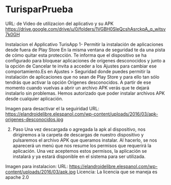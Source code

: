 # TurisparPrueba

URL: de Video de utilizacion del aplicativo y su APK
https://drive.google.com/drive/u/0/folders/1VGBH0SleQcshAsrckpA_q_witsv7k0GH



Instalacion el Applicativo TurisApp
1- Permitir la instalación de aplicaciones desde fuera de Play Store
En la misma ventana de seguridad te da una pista de cómo quitar esta protección. Te informa que el dispositivo se ha configurado para bloquear aplicaciones de orígenes desconocidos y junto a la opción de Cancelar te invita a acceder a los Ajustes para cambiar ese comportamiento.Es en Ajustes > Seguridad donde puedes permitir la instalación de aplicaciones que no sean de Play Store y para ello tan sólo tendrás que activar la opción Orígenes desconocidos. A partir de ese momento cuando vuelvas a abrir un archivo APK verás que te dejará instalarlo sin problemas. Hemos autorizado que poder instalar archivos APK desde cualquier aplicación.

Imagen para desactivar el la seguiridad 
URL: https://elandroidelibre.elespanol.com/wp-content/uploads/2016/03/apk-origenes-desconocidos.jpg

2. Paso 
Una vez descargada o agregada la apk al dispositivo, nos dirigiremos a la carpeta de descargas de nuestro dispositivo y pulsaremos el archivo APK que queramos instalar. Al hacerlo, se nos aparecerá un menú que nos resume los permisos que requerirá la aplicación. Una vez aceptemos estos permisos, la aplicación se instalará y ya estará disponible en el sistema para ser utilizada.

Imagen para instalacion:
URL: https://elandroidelibre.elespanol.com/wp-content/uploads/2016/03/apk.jpg
Licencia:
La licencia que se maneja es apache 2.0
